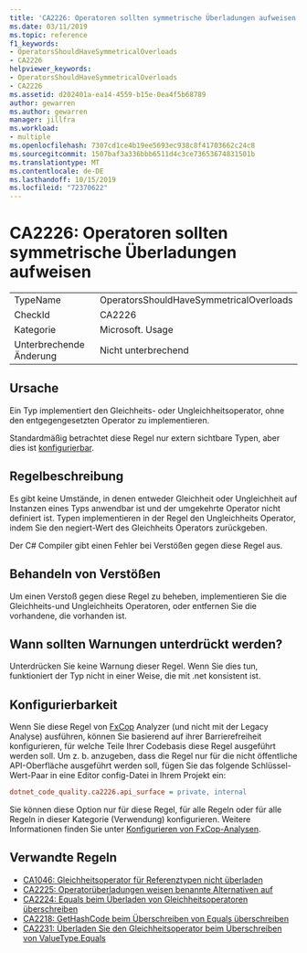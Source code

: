 ```yaml
---
title: 'CA2226: Operatoren sollten symmetrische Überladungen aufweisen'
ms.date: 03/11/2019
ms.topic: reference
f1_keywords:
- OperatorsShouldHaveSymmetricalOverloads
- CA2226
helpviewer_keywords:
- OperatorsShouldHaveSymmetricalOverloads
- CA2226
ms.assetid: d202401a-ea14-4559-b15e-0ea4f5b68789
author: gewarren
ms.author: gewarren
manager: jillfra
ms.workload:
- multiple
ms.openlocfilehash: 7307cd1ce4b19ee5693ec938c8f41703662c24c8
ms.sourcegitcommit: 1507baf3a336bbb6511d4c3ce73653674831501b
ms.translationtype: MT
ms.contentlocale: de-DE
ms.lasthandoff: 10/15/2019
ms.locfileid: "72370622"
---
```

# <a name="ca2226-operators-should-have-symmetrical-overloads"></a>CA2226: Operatoren sollten symmetrische Überladungen aufweisen

|||
|-|-|
|TypeName|OperatorsShouldHaveSymmetricalOverloads|
|CheckId|CA2226|
|Kategorie|Microsoft. Usage|
|Unterbrechende Änderung|Nicht unterbrechend|

## <a name="cause"></a>Ursache

Ein Typ implementiert den Gleichheits- oder Ungleichheitsoperator, ohne den entgegengesetzten Operator zu implementieren.

Standardmäßig betrachtet diese Regel nur extern sichtbare Typen, aber dies ist [konfigurierbar](#configurability).

## <a name="rule-description"></a>Regelbeschreibung

Es gibt keine Umstände, in denen entweder Gleichheit oder Ungleichheit auf Instanzen eines Typs anwendbar ist und der umgekehrte Operator nicht definiert ist. Typen implementieren in der Regel den Ungleichheits Operator, indem Sie den negiert-Wert des Gleichheits Operators zurückgeben.

Der C# Compiler gibt einen Fehler bei Verstößen gegen diese Regel aus.

## <a name="how-to-fix-violations"></a>Behandeln von Verstößen

Um einen Verstoß gegen diese Regel zu beheben, implementieren Sie die Gleichheits-und Ungleichheits Operatoren, oder entfernen Sie die vorhandene, die vorhanden ist.

## <a name="when-to-suppress-warnings"></a>Wann sollten Warnungen unterdrückt werden?

Unterdrücken Sie keine Warnung dieser Regel. Wenn Sie dies tun, funktioniert der Typ nicht in einer Weise, die mit .net konsistent ist.

## <a name="configurability"></a>Konfigurierbarkeit

Wenn Sie diese Regel von [FxCop](install-fxcop-analyzers.md) Analyzer (und nicht mit der Legacy Analyse) ausführen, können Sie basierend auf ihrer Barrierefreiheit konfigurieren, für welche Teile Ihrer Codebasis diese Regel ausgeführt werden soll. Um z. b. anzugeben, dass die Regel nur für die nicht öffentliche API-Oberfläche ausgeführt werden soll, fügen Sie das folgende Schlüssel-Wert-Paar in eine Editor config-Datei in Ihrem Projekt ein:

```ini
dotnet_code_quality.ca2226.api_surface = private, internal
```

Sie können diese Option nur für diese Regel, für alle Regeln oder für alle Regeln in dieser Kategorie (Verwendung) konfigurieren. Weitere Informationen finden Sie unter [Konfigurieren von FxCop-Analysen](configure-fxcop-analyzers.md).

## <a name="related-rules"></a>Verwandte Regeln

- [CA1046: Gleichheitsoperator für Referenztypen nicht überladen](../code-quality/ca1046-do-not-overload-operator-equals-on-reference-types.md)
- [CA2225: Operatorüberladungen weisen benannte Alternativen auf](../code-quality/ca2225.md)
- [CA2224: Equals beim Überladen von Gleichheitsoperatoren überschreiben](../code-quality/ca2224.md)
- [CA2218: GetHashCode beim Überschreiben von Equals überschreiben](../code-quality/ca2218.md)
- [CA2231: Überladen Sie den Gleichheitsoperator beim Überschreiben von ValueType.Equals](../code-quality/ca2231.md)